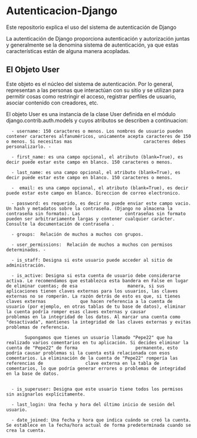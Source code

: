 # Autenticacion-Django
Este repositorio explica el uso del sistema de autenticación de Django

La autenticación de Django proporciona autenticación y autorización juntas y generalmente se la denomina sistema de autenticación, ya que estas características están de alguna manera acopladas.

## El Objeto User

Este objeto es el núcleo del sistema de autenticación. Por lo general, representan a las personas que interactúan con su sitio y se utilizan para permitir cosas como restringir el acceso, registrar perfiles de usuario, asociar contenido con creadores, etc. 

El objeto User es una instancia de la clase User definida en el módulo django.contrib.auth.models y cuyos atributos se describen a continuacion:


      - username: 150 caracteres o menos. Los nombres de usuario pueden contener caracteres alfanuméricos, unicamente acepta caracteres de 150 o menos. Si necesitas mas                           caracteres debes personalizarlo. -

      - first_name: es una campo opcional, el atributo (blank=True), es decir puede estar este campo en blanco. 150 caracteres o menos.

      - last_name: es una campo opcional, el atributo (blank=True), es decir puede estar este campo en blanco. 150 caracteres o menos.

      -  email: es una campo opcional, el atributo (blank=True), es decir puede estar este campo en blanco. Direccion de correo electronico.

      - password: es requerido, es decir no puede enviar este campo vacio. Un hash y metadatos sobre la contraseña. (Django no almacena la contraseña sin formato). Las                 contraseñas sin formato pueden ser arbitrariamente largas y contener cualquier carácter. Consulte la documentación de contraseña .

      - groups:  Relación de muchos a muchos con grupos.

      - user_permissions:  Relación de muchos a muchos con permisos determinados. -

      - is_staff: Designa si este usuario puede acceder al sitio de administración.

      - is_active: Designa si esta cuenta de usuario debe considerarse activa. Le recomendamos que establezca esta bandera en False en lugar de eliminar cuentas; de esa                   manera, si sus aplicaciones tienen claves externas para los usuarios, las claves externas no se romperán. La razón detrás de esto es que, si tienes claves externas             que hacen referencia a la cuenta de usuario (por ejemplo, en otras tablas de tu base de datos), eliminar la cuenta podría romper esas claves externas y causar                  problemas en la integridad de los datos. Al marcar una cuenta como "desactivada", mantienes la integridad de las claves externas y evitas problemas de referencia.

           Supongamos que tienes un usuario llamado "Pepe22" que ha realizado varios comentarios en tu aplicación. Si decides eliminar la cuenta de "Pepe22" de forma                      permanente, esto podría causar problemas si la cuenta está relacionada con esos comentarios. La eliminación de la cuenta de "Pepe22" rompería las referencias de                clave externa en la tabla de comentarios, lo que podría generar errores o problemas de integridad en la base de datos.


      - is_superuser: Designa que este usuario tiene todos los permisos sin asignarlos explícitamente.

      - last_login: Una fecha y hora del último inicio de sesión del usuario.

      - date_joined: Una fecha y hora que indica cuándo se creó la cuenta. Se establece en la fecha/hora actual de forma predeterminada cuando se crea la cuenta.

    
